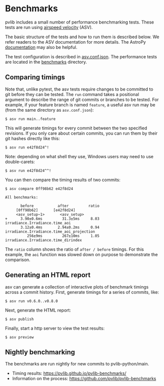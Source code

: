 Benchmarks
==========

pvlib includes a small number of performance benchmarking tests. These
tests are run using
[airspeed velocity](https://asv.readthedocs.io/en/stable/) (ASV).

The basic structure of the tests and how to run them is described below.
We refer readers to the ASV documentation for more details. The AstroPy
[documentation](https://github.com/astropy/astropy-benchmarks/tree/main)
may also be helpful.

The test configuration is described in [asv.conf.json](asv.conf.json).
The performance tests are located in the [benchmarks](benchmarks) directory.

Comparing timings
-----------------

Note that, unlike pytest, the asv tests require changes to be committed
to git before they can be tested. The ``run`` command takes a positional
argument to describe the range of git commits or branches to be tested.
For example, if your feature branch is named ``feature``, a useful asv
run may be (from the same directory as `asv.conf.json`):

```
$ asv run main..feature
```

This will generate timings for every commit between the two specified
revisions. If you only care about certain commits, you can run them by
their git hashes directly like this:

```
$ asv run e42f8d24^!
```

Note: depending on what shell they use, Windows users may need to use
double-carets:

```
$ asv run e42f8d24^^!
```

You can then compare the timing results of two commits:

```
$ asv compare 0ff98b62 e42f8d24

All benchmarks:

       before           after         ratio
     [0ff98b62]       [e42f8d24]
     <asv_setup~1>       <asv_setup>
+      3.90±0.6ms         31.3±5ms     8.03  irradiance.Irradiance.time_aoi
       3.12±0.4ms       2.94±0.2ms     0.94  irradiance.Irradiance.time_aoi_projection
          256±9ms         267±10ms     1.05  irradiance.Irradiance.time_dirindex
```

The `ratio` column shows the ratio of `after / before` timings. For this
example, the `aoi` function was slowed down on purpose to demonstrate
the comparison.

Generating an HTML report
-------------------------

asv can generate a collection of interactive plots of benchmark timings across
a commit history. First, generate timings for a series of commits, like:

```
$ asv run v0.6.0..v0.8.0
```

Next, generate the HTML report:

```
$ asv publish
```

Finally, start a http server to view the test results:

```
$ asv preview
```


Nightly benchmarking
--------------------

The benchmarks are run nightly for new commits to pvlib-python/main.

- Timing results: https://pvlib.github.io/pvlib-benchmarks/
- Information on the process: https://github.com/pvlib/pvlib-benchmarks
